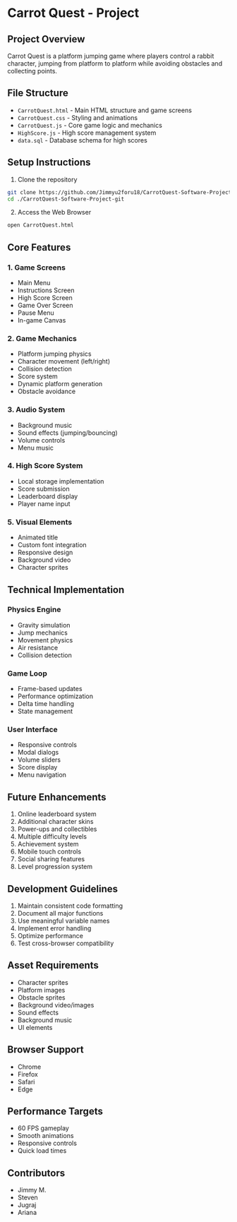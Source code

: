 # Carrot Quest - Project

## Project Overview
Carrot Quest is a platform jumping game where players control a rabbit character, jumping from platform to platform while avoiding obstacles and collecting points.

## File Structure
- `CarrotQuest.html` - Main HTML structure and game screens
- `CarrotQuest.css` - Styling and animations
- `CarrotQuest.js` - Core game logic and mechanics
- `HighScore.js` - High score management system
- `data.sql` - Database schema for high scores

## Setup Instructions 
1. Clone the repository
```bash
git clone https://github.com/Jimmyu2foru18/CarrotQuest-Software-Project-git
cd ./CarrotQuest-Software-Project-git
```
2. Access the Web Browser
```bash
open CarrotQuest.html
```

## Core Features

### 1. Game Screens
- Main Menu
- Instructions Screen
- High Score Screen
- Game Over Screen
- Pause Menu
- In-game Canvas

### 2. Game Mechanics
- Platform jumping physics
- Character movement (left/right)
- Collision detection
- Score system
- Dynamic platform generation
- Obstacle avoidance

### 3. Audio System
- Background music
- Sound effects (jumping/bouncing)
- Volume controls
- Menu music

### 4. High Score System
- Local storage implementation
- Score submission
- Leaderboard display
- Player name input

### 5. Visual Elements
- Animated title
- Custom font integration
- Responsive design
- Background video
- Character sprites

## Technical Implementation

### Physics Engine
- Gravity simulation
- Jump mechanics
- Movement physics
- Air resistance
- Collision detection

### Game Loop
- Frame-based updates
- Performance optimization
- Delta time handling
- State management

### User Interface
- Responsive controls
- Modal dialogs
- Volume sliders
- Score display
- Menu navigation

## Future Enhancements
1. Online leaderboard system
2. Additional character skins
3. Power-ups and collectibles
4. Multiple difficulty levels
5. Achievement system
6. Mobile touch controls
7. Social sharing features
8. Level progression system

## Development Guidelines
1. Maintain consistent code formatting
2. Document all major functions
3. Use meaningful variable names
4. Implement error handling
5. Optimize performance
6. Test cross-browser compatibility

## Asset Requirements
- Character sprites
- Platform images
- Obstacle sprites
- Background video/images
- Sound effects
- Background music
- UI elements

## Browser Support
- Chrome
- Firefox
- Safari
- Edge

## Performance Targets
- 60 FPS gameplay
- Smooth animations
- Responsive controls
- Quick load times 

## Contributors
- Jimmy M.
- Steven
- Jugraj
- Ariana


